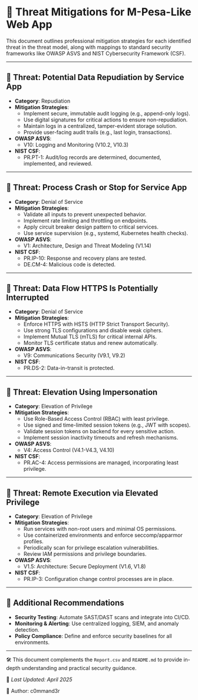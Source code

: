 # 🔐 Threat Mitigations for M-Pesa-Like Web App

This document outlines professional mitigation strategies for each identified threat in the threat model, along with mappings to standard security frameworks like OWASP ASVS and NIST Cybersecurity Framework (CSF).

---

## 🧨 Threat: Potential Data Repudiation by Service App
- **Category**: Repudiation
- **Mitigation Strategies**:
  - Implement secure, immutable audit logging (e.g., append-only logs).
  - Use digital signatures for critical actions to ensure non-repudiation.
  - Maintain logs in a centralized, tamper-evident storage solution.
  - Provide user-facing audit trails (e.g., last login, transactions).
- **OWASP ASVS**:
  - V10: Logging and Monitoring (V10.2, V10.3)
- **NIST CSF**:
  - PR.PT-1: Audit/log records are determined, documented, implemented, and reviewed.

---

## 🧨 Threat: Process Crash or Stop for Service App
- **Category**: Denial of Service
- **Mitigation Strategies**:
  - Validate all inputs to prevent unexpected behavior.
  - Implement rate limiting and throttling on endpoints.
  - Apply circuit breaker design pattern to critical services.
  - Use service supervision (e.g., systemd, Kubernetes health checks).
- **OWASP ASVS**:
  - V1: Architecture, Design and Threat Modeling (V1.14)
- **NIST CSF**:
  - PR.IP-10: Response and recovery plans are tested.
  - DE.CM-4: Malicious code is detected.

---

## 🧨 Threat: Data Flow HTTPS Is Potentially Interrupted
- **Category**: Denial of Service
- **Mitigation Strategies**:
  - Enforce HTTPS with HSTS (HTTP Strict Transport Security).
  - Use strong TLS configurations and disable weak ciphers.
  - Implement Mutual TLS (mTLS) for critical internal APIs.
  - Monitor TLS certificate status and renew automatically.
- **OWASP ASVS**:
  - V9: Communications Security (V9.1, V9.2)
- **NIST CSF**:
  - PR.DS-2: Data-in-transit is protected.

---

## 🧨 Threat: Elevation Using Impersonation
- **Category**: Elevation of Privilege
- **Mitigation Strategies**:
  - Use Role-Based Access Control (RBAC) with least privilege.
  - Use signed and time-limited session tokens (e.g., JWT with scopes).
  - Validate session tokens on backend for every sensitive action.
  - Implement session inactivity timeouts and refresh mechanisms.
- **OWASP ASVS**:
  - V4: Access Control (V4.1-V4.3, V4.10)
- **NIST CSF**:
  - PR.AC-4: Access permissions are managed, incorporating least privilege.

---

## 🧨 Threat: Remote Execution via Elevated Privilege
- **Category**: Elevation of Privilege
- **Mitigation Strategies**:
  - Run services with non-root users and minimal OS permissions.
  - Use containerized environments and enforce seccomp/apparmor profiles.
  - Periodically scan for privilege escalation vulnerabilities.
  - Review IAM permissions and privilege boundaries.
- **OWASP ASVS**:
  - V1.5: Architecture: Secure Deployment (V1.6, V1.8)
- **NIST CSF**:
  - PR.IP-3: Configuration change control processes are in place.

---

## 📘 Additional Recommendations
- **Security Testing**: Automate SAST/DAST scans and integrate into CI/CD.
- **Monitoring & Alerting**: Use centralized logging, SIEM, and anomaly detection.
- **Policy Compliance**: Define and enforce security baselines for all environments.

---

🛠️ This document complements the `Report.csv` and `README.md` to provide in-depth understanding and practical security guidance.

📌 _Last Updated: April 2025_

👤 Author: c0mmand3r

